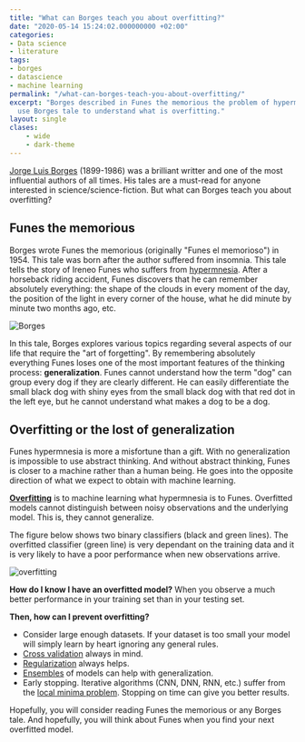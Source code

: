 ```yaml
---
title: "What can Borges teach you about overfitting?"
date: "2020-05-14 15:24:02.000000000 +02:00"
categories:
- Data science
- literature
tags:
- borges
- datascience
- machine learning
permalink: "/what-can-borges-teach-you-about-overfitting/"
excerpt: "Borges described in Funes the memorious the problem of hypermnesias. We can
  use Borges tale to understand what is overfitting."
layout: single
clases:
    - wide
    - dark-theme
---
```

[Jorge Luis Borges](https://es.wikipedia.org/wiki/Jorge_Luis_Borges) (1899-1986) was a brilliant writter and one of the most influential authors of all times. His tales are a must-read for anyone interested in science/science-fiction. But what can Borges teach you about overfitting?

## Funes the memorious
Borges wrote Funes the memorious (originally "Funes el memorioso") in 1954. This tale was born after the author suffered from insomnia. This tale tells the story of Ireneo Funes who suffers from [hypermnesia](https://en.wikipedia.org/wiki/Spontaneous_recovery#Hypermnesia). After a horseback riding accident, Funes discovers that he can remember absolutely everything: the shape of the clouds in every moment of the day, the position of the light in every corner of the house, what he did minute by minute two months ago, etc.

![Borges](https://upload.wikimedia.org/wikipedia/commons/thumb/c/cf/Jorge_Luis_Borges_1951%2C_by_Grete_Stern.jpg/421px-Jorge_Luis_Borges_1951%2C_by_Grete_Stern.jpg#center)


In this tale, Borges explores various topics regarding several aspects of our life that require the "art of forgetting". By remembering absolutely everything Funes loses one of the most important features of the thinking process: **generalization**. Funes cannot understand how the term "dog" can group every dog if they are clearly different. He can easily differentiate the small black dog with shiny eyes from the small black dog with that red dot in the left eye, but he cannot understand what makes a dog to be a dog.

## Overfitting or the lost of generalization

Funes hypermnesia is more a misfortune than a gift. With no generalization is impossible to use abstract thinking. And without abstract thinking, Funes is closer to a machine rather than a human being. He goes into the opposite direction of what we expect to obtain with machine learning.

[**Overfitting**](https://en.wikipedia.org/wiki/Overfitting) is to machine learning what hypermnesia is to Funes. Overfitted models cannot distinguish between noisy observations and the underlying model. This is, they cannot generalize.

The figure below shows two binary classifiers (black and green lines). The overfitted classifier (green line) is very dependant on the training data and it is very likely to have a poor performance when new observations arrive.

![overfitting](https://upload.wikimedia.org/wikipedia/commons/thumb/1/19/Overfitting.svg/600px-Overfitting.svg.png#center)

**How do I know I have an overfitted model?**
When you observe a much better performance in your training set than in your testing set.

**Then, how can I prevent overfitting?**
* Consider large enough datasets. If your dataset is too small your model will simply learn by heart ignoring any general rules.
* [Cross validation](https://en.wikipedia.org/wiki/Cross-validation_(statistics)) always in mind.
* [Regularization](https://en.wikipedia.org/wiki/Regularization_(mathematics)) always helps.
* [Ensembles](https://en.wikipedia.org/wiki/Ensemble_learning) of models can help with generalization.
* Early stopping. Iterative algorithms (CNN, DNN, RNN, etc.) suffer from the [local minima problem](https://arxiv.org/abs/1611.06310). Stopping on time can give you better results.

Hopefully, you will consider reading Funes the memorious or any Borges tale. And hopefully, you will think about Funes when you find your next overfitted model.


